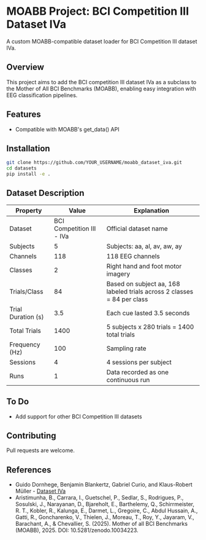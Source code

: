 # MOABB Project: BCI Competition III Dataset IVa

A custom MOABB-compatible dataset loader for BCI Competition III dataset IVa.

## Overview 

This project aims to add the BCI competition III dataset IVa as a subclass
to the Mother of All BCI Benchmarks (MOABB), enabling easy integration
with EEG classification pipelines. 

## Features

- Compatible with MOABB's get_data() API

## Installation
```bash
git clone https://github.com/YOUR_USERNAME/moabb_dataset_iva.git
cd datasets
pip install -e .
```

## Dataset Description

| Property           | Value                     | Explanation                                                             |
|--------------------|---------------------------|-------------------------------------------------------------------------|
| Dataset            | BCI Competition III - IVa | Official dataset name                                                   |
| Subjects           | 5                         | Subjects: aa, al, av, aw, ay                                            |
| Channels           | 118                       | 118 EEG channels                                                        |
| Classes            | 2                         | Right hand and foot motor imagery                                       |
| Trials/Class       | 84                        | Based on subject aa, 168 labeled trials across 2 classes = 84 per class |
| Trial Duration (s) | 3.5                       | Each cue lasted 3.5 seconds                                             |
| Total Trials       | 1400                      | 5 subjects x 280 trials = 1400 total trials                             |
| Frequency (Hz)     | 100                       | Sampling rate                                                           |
| Sessions           | 4                         | 4 sessions per subject                                                  |
| Runs               | 1                         | Data recorded as one continuous run                                     |

## To Do

- Add support for other BCI Competition III datasets

## Contributing

Pull requests are welcome.

## References

- Guido Dornhege, Benjamin Blankertz, Gabriel Curio, and Klaus-Robert Müller - [Dataset IVa](https://www.bbci.de/competition/iii/desc_IVa.html)
- Aristimunha, B., Carrara, I., Guetschel, P., Sedlar, S., Rodrigues, P., Sosulski, J., Narayanan, D., Bjareholt, E., Barthelemy, Q., Schirrmeister, R. T., Kobler, R., Kalunga, E., Darmet, L., Gregoire, C., Abdul Hussain, A., Gatti, R., Goncharenko, V., Thielen, J., Moreau, T., Roy, Y., Jayaram, V., Barachant, A., & Chevallier, S. (2025).
Mother of all BCI Benchmarks (MOABB), 2025. DOI: 10.5281/zenodo.10034223.


